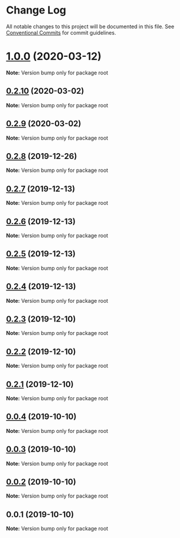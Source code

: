# Change Log

All notable changes to this project will be documented in this file.
See [Conventional Commits](https://conventionalcommits.org) for commit guidelines.

# [1.0.0](https://github.com/andoshin11/squelette/compare/v0.2.10...v1.0.0) (2020-03-12)

**Note:** Version bump only for package root





## [0.2.10](https://github.com/andoshin11/squelette/compare/v0.2.9...v0.2.10) (2020-03-02)

**Note:** Version bump only for package root





## [0.2.9](https://github.com/andoshin11/squelette/compare/v0.2.8...v0.2.9) (2020-03-02)

**Note:** Version bump only for package root





## [0.2.8](https://github.com/andoshin11/squelette/compare/v0.2.7...v0.2.8) (2019-12-26)

**Note:** Version bump only for package root





## [0.2.7](https://github.com/andoshin11/squelette/compare/v0.2.6...v0.2.7) (2019-12-13)

**Note:** Version bump only for package root





## [0.2.6](https://github.com/andoshin11/squelette/compare/v0.2.5...v0.2.6) (2019-12-13)

**Note:** Version bump only for package root





## [0.2.5](https://github.com/andoshin11/squelette/compare/v0.2.4...v0.2.5) (2019-12-13)

**Note:** Version bump only for package root





## [0.2.4](https://github.com/andoshin11/squelette/compare/v0.2.3...v0.2.4) (2019-12-13)

**Note:** Version bump only for package root





## [0.2.3](https://github.com/andoshin11/squelette/compare/v0.2.2...v0.2.3) (2019-12-10)

**Note:** Version bump only for package root





## [0.2.2](https://github.com/andoshin11/squelette/compare/v0.2.1...v0.2.2) (2019-12-10)

**Note:** Version bump only for package root





## [0.2.1](https://github.com/andoshin11/squelette/compare/v0.2.0...v0.2.1) (2019-12-10)

**Note:** Version bump only for package root





## [0.0.4](https://github.com/andoshin11/squelette/compare/v0.0.3...v0.0.4) (2019-10-10)

**Note:** Version bump only for package root





## [0.0.3](https://github.com/andoshin11/squelette/compare/v0.0.2...v0.0.3) (2019-10-10)

**Note:** Version bump only for package root





## [0.0.2](https://github.com/andoshin11/squelette/compare/v0.0.1...v0.0.2) (2019-10-10)

**Note:** Version bump only for package root





## 0.0.1 (2019-10-10)

**Note:** Version bump only for package root
